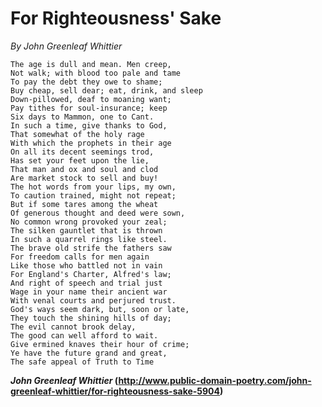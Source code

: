 # For Righteousness' Sake

*By John Greenleaf Whittier*  



    The age is dull and mean. Men creep,
    Not walk; with blood too pale and tame
    To pay the debt they owe to shame;
    Buy cheap, sell dear; eat, drink, and sleep
    Down-pillowed, deaf to moaning want;
    Pay tithes for soul-insurance; keep
    Six days to Mammon, one to Cant.
    In such a time, give thanks to God,
    That somewhat of the holy rage
    With which the prophets in their age
    On all its decent seemings trod,
    Has set your feet upon the lie,
    That man and ox and soul and clod
    Are market stock to sell and buy!
    The hot words from your lips, my own,
    To caution trained, might not repeat;
    But if some tares among the wheat
    Of generous thought and deed were sown,
    No common wrong provoked your zeal;
    The silken gauntlet that is thrown
    In such a quarrel rings like steel.
    The brave old strife the fathers saw
    For freedom calls for men again
    Like those who battled not in vain
    For England's Charter, Alfred's law;
    And right of speech and trial just
    Wage in your name their ancient war
    With venal courts and perjured trust.
    God's ways seem dark, but, soon or late,
    They touch the shining hills of day;
    The evil cannot brook delay,
    The good can well afford to wait.
    Give ermined knaves their hour of crime;
    Ye have the future grand and great,
    The safe appeal of Truth to Time
    
   **_John Greenleaf Whittier_
    (http://www.public-domain-poetry.com/john-greenleaf-whittier/for-righteousness-sake-5904)**
